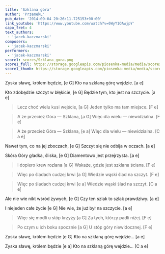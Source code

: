 ```yaml
---
title: 'Szklana góra'
author: 'PrzemekL'
pub_date: '2014-09-04 20:26:11.725153+00:00'
link_youtube: 'https://www.youtube.com/watch?v=6WyY1OAwjpY'
capo_fret: 4
text_authors:
 - 'jacek-kaczmarski'
composers:
 - 'jacek-kaczmarski'
performers:
 - 'jacek-kaczmarski'
score1: scores/Szklana_gora.png
score1_full: https://storage.googleapis.com/piosenka-media/media/scores/Szklana_gora.png
score1_thumb: https://storage.googleapis.com/piosenka-media/media/scores/Szklana_gora.png.180x0_q85_upscale.jpg
---
```


Zyska sławę, królem będzie, [e G]
Kto na szklaną górę wejdzie. [a e]

Kto zdobędzie szczyt w błękicie, [e G]
Będzie tym, kto jest na szczycie. [a e]

>Lecz choć wielu kusi wejście, [a G]
>Jeden tylko ma tam miejsce. [F e]

>A że przecież Góra — Szklana, [a G]
>Więc dla wielu — niewidzialna. [F e]

>A że przecież Góra — Szklana, [e a]
>Więc dla wielu — niewidzialna. [C a e]

Nawet tym, co na jej zboczach, [e G]
Szczyt się nie odbija w oczach. [a e]

Skóra Góry gładka, śliska, [e G]
Diamentowo jest przejrzysta. [a e]

>I dopiero krew rozlana [a G]
>Wskaże, gdzie jest szklana ściana. [F e]

>Więc po śladach cudzej krwi [a G]
>Wiedzie wąski ślad na szczyt. [F e]

>Więc po śladach cudzej krwi [e a]
>Wiedzie wąski ślad na szczyt. [C a e]

Ale nie wie nikt wśród żywych, [e G]
Czy ten szlak to szlak prawdziwy. [a e]

I niejeden całe życie [e G]
Nie wie, że już był na szczycie. [a e]

>Więc się modli u stóp krzyży [a G]
>Za tych, którzy padli niżej. [F e]

>Po czym u ich boku spocznie [a G]
>U stóp góry niewidocznej. [F e]

Zyska sławę, królem będzie [e G]
Kto na szklaną górę wejdzie… [a e]

Zyska sławę, królem będzie [e a]
Kto na szklaną górę wejdzie… [C a e]